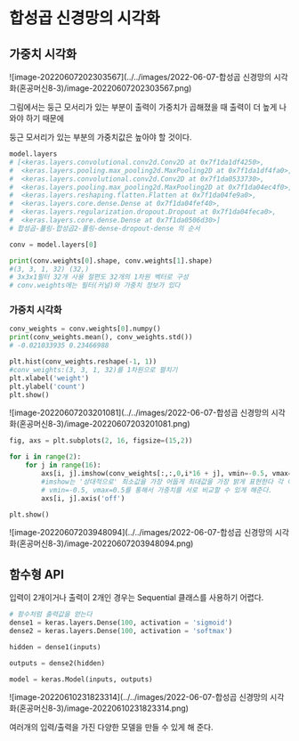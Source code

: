 # 합성곱 신경망의 시각화

## 가중치 시각화

![image-20220607202303567](../../images/2022-06-07-합성곱 신경망의 시각화(혼공머신8-3)/image-20220607202303567.png)

그림에서는 둥근 모서리가 있는 부분이 출력이 가중치가 곱해졌을 때 출력이 더 높게 나와야 하기 때문에

 둥근 모서리가 있는 부분의 가중치값은 높아야 할 것이다.

```python
model.layers
# [<keras.layers.convolutional.conv2d.Conv2D at 0x7f1da1df4250>,
#  <keras.layers.pooling.max_pooling2d.MaxPooling2D at 0x7f1da1df4fa0>,
#  <keras.layers.convolutional.conv2d.Conv2D at 0x7f1da0533730>,
#  <keras.layers.pooling.max_pooling2d.MaxPooling2D at 0x7f1da04ec4f0>,
#  <keras.layers.reshaping.flatten.Flatten at 0x7f1da04fe9a0>,
#  <keras.layers.core.dense.Dense at 0x7f1da04fef40>,
#  <keras.layers.regularization.dropout.Dropout at 0x7f1da04feca0>,
#  <keras.layers.core.dense.Dense at 0x7f1da0506d30>]
# 합성곱-풀링-합성곱2-풀링-dense-dropout-dense 의 순서

conv = model.layers[0]

print(conv.weights[0].shape, conv.weights[1].shape)
#(3, 3, 1, 32) (32,)
# 3x3x1필터 32개 사용 절편도 32개의 1차원 벡터로 구성
# conv.weights에는 필터(커널)와 가중치 정보가 있다


```



### 가중치 시각화

```python
conv_weights = conv.weights[0].numpy()
print(conv_weights.mean(), conv_weights.std())
# -0.021033935 0.23466988

plt.hist(conv_weights.reshape(-1, 1))
#conv_weights:(3, 3, 1, 32)를 1차원으로 펼치기 
plt.xlabel('weight')
plt.ylabel('count')
plt.show()
```

![image-20220607203201081](../../images/2022-06-07-합성곱 신경망의 시각화(혼공머신8-3)/image-20220607203201081.png)

```python
fig, axs = plt.subplots(2, 16, figsize=(15,2))

for i in range(2):
    for j in range(16):
        axs[i, j].imshow(conv_weights[:,:,0,i*16 + j], vmin=-0.5, vmax=0.5)
        #imshow는 '상대적으로' 최소값을 가장 어둡게 최대값을 가장 밝게 표현한다 각 이미지의 색이 같다고 해도 값이 같은 것은 아니다
        # vmin=-0.5, vmax=0.5를 통해서 가중치를 서로 비교할 수 있게 해준다.
        axs[i, j].axis('off')

plt.show()
```

![image-20220607203948094](../../images/2022-06-07-합성곱 신경망의 시각화(혼공머신8-3)/image-20220607203948094.png)



## 함수형 API

입력이 2개이거나 출력이 2개인 경우는 Sequential 클래스를 사용하기 어렵다.

```python
# 함수처럼 출력값을 얻는다
dense1 = keras.layers.Dense(100, activation = 'sigmoid')
dense2 = keras.layers.Dense(100, activation = 'softmax')

hidden = dense1(inputs)

outputs = dense2(hidden)

model = keras.Model(inputs, outputs)
```

![image-20220610231823314](../../images/2022-06-07-합성곱 신경망의 시각화(혼공머신8-3)/image-20220610231823314.png)

여러개의 입력/출력을 가진 다양한 모델을 만들 수 있게 해 준다. 

